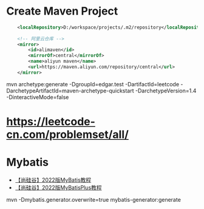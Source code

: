 # Create Maven Project
```xml
	<localRepository>D:/workspace/projects/.m2/repository</localRepository>
	
	<!-- 阿里云仓库 -->
	<mirror>
		<id>alimaven</id>
		<mirrorOf>central</mirrorOf>
		<name>aliyun maven</name>
		<url>https://maven.aliyun.com/repository/central</url>
	</mirror>
```

mvn archetype:generate -DgroupId=edgar.test -DartifactId=leetcode -DarchetypeArtifactId=maven-archetype-quickstart -DarchetypeVersion=1.4 -DinteractiveMode=false

# https://leetcode-cn.com/problemset/all/

# Mybatis

- [【尚硅谷】2022版MyBatis教程](https://www.bilibili.com/video/BV1VP4y1c7j7?spm_id_from=333.999.0.0)
- [【尚硅谷】2022版MyBatisPlus教程](https://www.bilibili.com/video/BV12R4y157Be/?spm_id_from=autoNext)

mvn -Dmybatis.generator.overwrite=true mybatis-generator:generate


